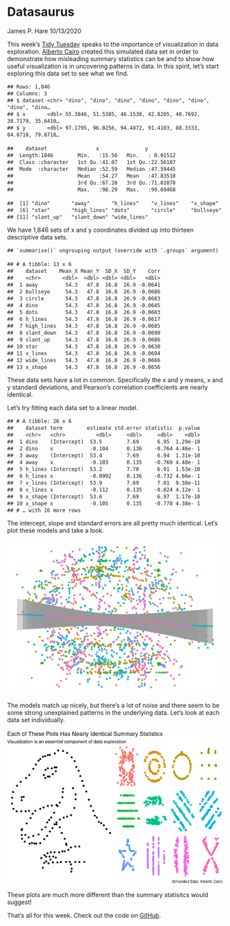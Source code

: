 Datasaurus
================
James P. Hare
10/13/2020

This week’s [Tidy
Tuesday](https://github.com/rfordatascience/tidytuesday/blob/master/data/2020/2020-10-13/readme.md)
speaks to the importance of visualization in data exploration. [Alberto
Cairo](http://www.thefunctionalart.com/2016/08/download-datasaurus-never-trust-summary.html)
created this simulated data set in order to demonstrate how misleading
summary statistics can be and to show how useful visualization is in
uncovering patterns in data. In this spirit, let’s start exploring this
data set to see what we find.

    ## Rows: 1,846
    ## Columns: 3
    ## $ dataset <chr> "dino", "dino", "dino", "dino", "dino", "dino", "dino", "dino…
    ## $ x       <dbl> 55.3846, 51.5385, 46.1538, 42.8205, 40.7692, 38.7179, 35.6410…
    ## $ y       <dbl> 97.1795, 96.0256, 94.4872, 91.4103, 88.3333, 84.8718, 79.8718…

    ##    dataset                x               y           
    ##  Length:1846        Min.   :15.56   Min.   : 0.01512  
    ##  Class :character   1st Qu.:41.07   1st Qu.:22.56107  
    ##  Mode  :character   Median :52.59   Median :47.59445  
    ##                     Mean   :54.27   Mean   :47.83510  
    ##                     3rd Qu.:67.28   3rd Qu.:71.81078  
    ##                     Max.   :98.29   Max.   :99.69468

    ##  [1] "dino"       "away"       "h_lines"    "v_lines"    "x_shape"   
    ##  [6] "star"       "high_lines" "dots"       "circle"     "bullseye"  
    ## [11] "slant_up"   "slant_down" "wide_lines"

We have 1,846 sets of x and y coordinates divided up into thirteen
descriptive data sets.

    ## `summarise()` ungrouping output (override with `.groups` argument)

    ## # A tibble: 13 x 6
    ##    dataset    Mean_X Mean_Y  SD_X  SD_Y    Corr
    ##    <chr>       <dbl>  <dbl> <dbl> <dbl>   <dbl>
    ##  1 away         54.3   47.8  16.8  26.9 -0.0641
    ##  2 bullseye     54.3   47.8  16.8  26.9 -0.0686
    ##  3 circle       54.3   47.8  16.8  26.9 -0.0683
    ##  4 dino         54.3   47.8  16.8  26.9 -0.0645
    ##  5 dots         54.3   47.8  16.8  26.9 -0.0603
    ##  6 h_lines      54.3   47.8  16.8  26.9 -0.0617
    ##  7 high_lines   54.3   47.8  16.8  26.9 -0.0685
    ##  8 slant_down   54.3   47.8  16.8  26.9 -0.0690
    ##  9 slant_up     54.3   47.8  16.8  26.9 -0.0686
    ## 10 star         54.3   47.8  16.8  26.9 -0.0630
    ## 11 v_lines      54.3   47.8  16.8  26.9 -0.0694
    ## 12 wide_lines   54.3   47.8  16.8  26.9 -0.0666
    ## 13 x_shape      54.3   47.8  16.8  26.9 -0.0656

These data sets have a lot in common. Specifically the x and y means, x
and y standard deviations, and Pearson’s correlation coefficients are
nearly identical.

Let’s try fitting each data set to a linear model.

    ## # A tibble: 26 x 6
    ##    dataset term        estimate std.error statistic  p.value
    ##    <chr>   <chr>          <dbl>     <dbl>     <dbl>    <dbl>
    ##  1 dino    (Intercept)  53.5        7.69      6.95  1.29e-10
    ##  2 dino    x            -0.104      0.136    -0.764 4.46e- 1
    ##  3 away    (Intercept)  53.4        7.69      6.94  1.31e-10
    ##  4 away    x            -0.103      0.135    -0.760 4.48e- 1
    ##  5 h_lines (Intercept)  53.2        7.70      6.91  1.53e-10
    ##  6 h_lines x            -0.0992     0.136    -0.732 4.66e- 1
    ##  7 v_lines (Intercept)  53.9        7.69      7.01  9.38e-11
    ##  8 v_lines x            -0.112      0.135    -0.824 4.12e- 1
    ##  9 x_shape (Intercept)  53.6        7.69      6.97  1.17e-10
    ## 10 x_shape x            -0.105      0.135    -0.778 4.38e- 1
    ## # … with 16 more rows

The intercept, slope and standard errors are all pretty much identical.
Let’s plot these models and take a look.

![](datasaurus_files/figure-gfm/unnamed-chunk-4-1.png)<!-- -->

The models match up nicely, but there’s a lot of noise and there seem to
be some strong unexplained patterns in the underlying data. Let’s look
at each data set individually.

![](datasaurus_files/figure-gfm/unnamed-chunk-5-1.png)<!-- -->

These plots are much more different than the summary statisitcs would
suggest\!

That’s all for this week. Check out the code on
[GitHub](https://github.com/jamesphare/tidytuesday/blob/master/20201013/datasaurus.rmd).
